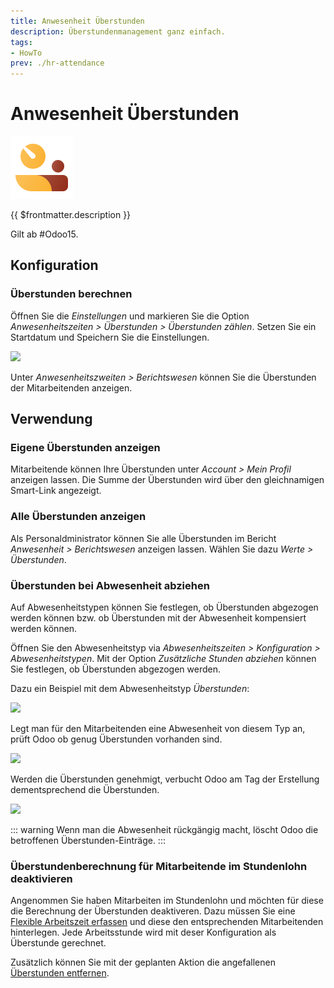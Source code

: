 ```yaml
---
title: Anwesenheit Überstunden
description: Überstundenmanagement ganz einfach.
tags:
- HowTo
prev: ./hr-attendance
---
```


# Anwesenheit Überstunden
![icons_odoo_hr_attendance](assets/icons_odoo_hr_attendance.png)

{{ $frontmatter.description }}

Gilt ab #Odoo15.

## Konfiguration

### Überstunden berechnen

Öffnen Sie die *Einstellungen* und markieren Sie die Option *Anwesenheitszeiten > Überstunden > Überstunden zählen*. Setzen Sie ein Startdatum und Speichern Sie die Einstellungen.

![](assets/Anwesenheitszeiten%20Überstunden.png)

Unter *Anwesenheitszweiten > Berichtswesen* können Sie die Überstunden der Mitarbeitenden anzeigen.

## Verwendung

### Eigene Überstunden anzeigen

Mitarbeitende können Ihre Überstunden unter *Account > Mein Profil* anzeigen lassen. Die Summe der Überstunden wird über den gleichnamigen Smart-Link angezeigt.

### Alle Überstunden anzeigen

Als Personaldministrator können Sie alle Überstunden im Bericht *Anwesenheit > Berichtswesen* anzeigen lassen. Wählen Sie dazu *Werte > Überstunden*.

### Überstunden bei Abwesenheit abziehen

Auf Abwesenheitstypen können Sie festlegen, ob Überstunden abgezogen werden können bzw. ob Überstunden mit der Abwesenheit kompensiert werden können.

Öffnen Sie den Abwesenheitstyp via *Abwesenheitszeiten > Konfiguration > Abwesenheitstypen*. Mit der Option *Zusätzliche Stunden abziehen* können Sie festlegen, ob Überstunden abgezogen werden.

Dazu ein Beispiel mit dem Abwesenheitstyp *Überstunden*:

![](assets/Anwesenheitszeiten%20Überstunden%20Abwesenheitstyp.png)

Legt man für den Mitarbeitenden eine Abwesenheit von diesem Typ an, prüft Odoo ob genug Überstunden vorhanden sind.

![](assets/Anwesenheitszeiten%20Überstunden%20Abwesenheit.png)

Werden die Überstunden genehmigt, verbucht Odoo am Tag der Erstellung dementsprechend die Überstunden.

![](assets/Anwesenheitszeiten%20Überstunden%20kompensiert.png)

::: warning
Wenn man die Abwesenheit rückgängig macht, löscht Odoo die betroffenen Überstunden-Einträge.
:::

### Überstundenberechnung für Mitarbeitende im Stundenlohn deaktivieren

Angenommen Sie haben Mitarbeiten im Stundenlohn und möchten für diese die Berechnung der Überstunden deaktiveren. Dazu müssen Sie eine [Flexible Arbeitszeit erfassen](Personal.md#Flexible%20Arbeitszeit%20erfassen) und diese den entsprechenden Mitarbeitenden hinterlegen. Jede Arbeitsstunde wird mit deser Konfiguration als Überstunde gerechnet.

Zusätzlich können Sie mit der geplanten Aktion die angefallenen [Überstunden entfernen](HR%20Attendance%20Actions.md#Überstunden%20entfernen).